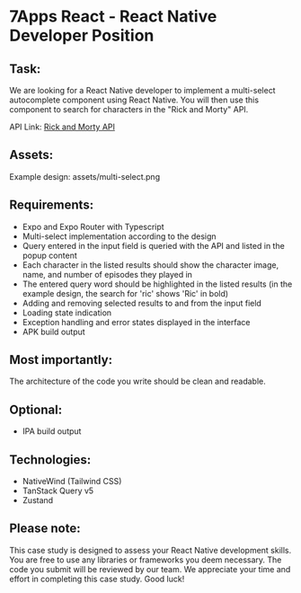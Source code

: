 # 7Apps React - React Native Developer Position

## Task:

We are looking for a React Native developer to implement a multi-select autocomplete component using React Native. You will then use this component to search for characters in the "Rick and Morty" API.

API Link: [Rick and Morty API](https://rickandmortyapi.com/documentation/#introduction)

## Assets:

Example design: assets/multi-select.png

## Requirements:

- Expo and Expo Router with Typescript
- Multi-select implementation according to the design
- Query entered in the input field is queried with the API and listed in the popup content
- Each character in the listed results should show the character image, name, and number of episodes they played in
- The entered query word should be highlighted in the listed results (in the example design, the search for 'ric' shows 'Ric' in bold)
- Adding and removing selected results to and from the input field
- Loading state indication
- Exception handling and error states displayed in the interface
- APK build output

## Most importantly:

The architecture of the code you write should be clean and readable.

## Optional:

- IPA build output

## Technologies:

- NativeWind (Tailwind CSS)
- TanStack Query v5
- Zustand

## Please note:

This case study is designed to assess your React Native development skills. You are free to use any libraries or frameworks you deem necessary. The code you submit will be reviewed by our team. We appreciate your time and effort in completing this case study. Good luck!
